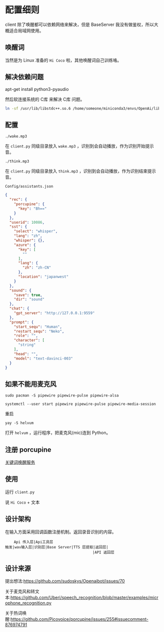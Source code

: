 # 配置细则

client 除了唤醒都可以依赖网络来解决，但是 BaseServer 我没有做鉴权，所以大概适合局域网使用。

## 唤醒词

当然是为 Linux 准备的 `Hi Coco` 啦，其他唤醒词自己训练咯。

## 解决依赖问题

apt-get install python3-pyaudio

然后软连接系统的 C库 来解决 C库 问题。

```bash
ln -sf /usr/lib/libstdc++.so.6 /home/someone/miniconda3/envs/OpenAi/lib/libstdc++.so.6
```

## 配置

`./wake.mp3`

在 `client.py` 同级目录放入 `wake.mp3` ，识别到会自动播放，作为识别开始提示音。

`./think.mp3`

在 `client.py` 同级目录放入 `think.mp3` ，识别到会自动播放，作为识别结束提示音。

`Config/assistants.json`

```json
{
  "rec": {
    "porcupine": {
      "key": "Bh=="
    }
  },
  "userid": 10086,
  "sst": {
    "select": "whisper",
    "lang": "zh",
    "whisper": {},
    "azure": {
      "key": [
        ""
      ],
      "lang": {
        "zh": "zh-CN"
      },
      "location": "japanwest"
    }
  },
  "sound": {
    "save": true,
    "dir": "sound"
  },
  "chat": {
    "gpt_server": "http://127.0.0.1:9559"
  },
  "prompt": {
    "start_sequ": "Human",
    "restart_sequ": "Neko",
    "role": "",
    "character": [
      "string"
    ],
    "head": "",
    "model": "text-davinci-003"
  }
}
```

## 如果不能用麦克风

`sudo pacman -S pipewire pipewire-pulse pipewire-alsa`

`systemctl --user start pipewire pipewire-pulse pipewire-media-session`

重启

`yay -S helvum`

打开 `helvum` ，运行程序，把麦克风(mic)连到 Python。

## 注册 porcupine

[关键词唤醒服务](https://console.picovoice.ai/)

## 使用

运行 `client.py`

说 `Hi Coco` + 文本

## 设计架构

在输入方面采用回调函数注册机制。返回录音识别的内容。

```
    Api 传入层|Api工具层                     
触发|wav输入层|识别层|Base Server|TTS 层提取|返回层|
                                        |API 返回层

```

## 设计来源

提出想法:https://github.com/sudoskys/Openaibot/issues/70

关于麦克风和转文本:https://github.com/Uberi/speech_recognition/blob/master/examples/microphone_recognition.py

关于热词唤醒:https://github.com/Picovoice/porcupine/issues/255#issuecomment-876974791
